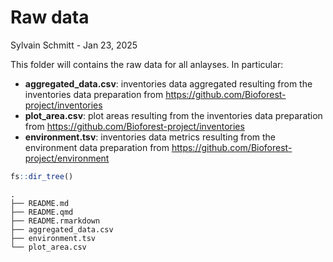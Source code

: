 # Raw data
Sylvain Schmitt -
Jan 23, 2025

This folder will contains the raw data for all anlayses. In particular:

- **aggregated_data.csv**: inventories data aggregated resulting from
  the inventories data preparation from
  <https://github.com/Bioforest-project/inventories>
- **plot_area.csv**: plot areas resulting from the inventories data
  preparation from <https://github.com/Bioforest-project/inventories>
- **environment.tsv**: inventories data metrics resulting from the
  environment data preparation from
  <https://github.com/Bioforest-project/environment>

``` r
fs::dir_tree()
```

    .
    ├── README.md
    ├── README.qmd
    ├── README.rmarkdown
    ├── aggregated_data.csv
    ├── environment.tsv
    └── plot_area.csv
